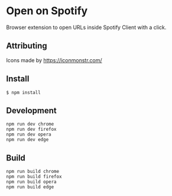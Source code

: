 # Open on Spotify

Browser extension to open URLs inside Spotify Client with a click.

## Attributing

Icons made by https://iconmonstr.com/

## Install

	$ npm install

## Development

    npm run dev chrome
    npm run dev firefox
    npm run dev opera
    npm run dev edge

## Build

    npm run build chrome
    npm run build firefox
    npm run build opera
    npm run build edge
